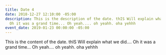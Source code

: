 ```yaml
---
title: Date 4
date: 2018-12-27 12:10:00 -05:00
description: This is the description of the date. thIS Will explain what we did....
  Oh it was a grand time... Oh yeah.... oh yeahh. oha yehhh
event_date: 2019-01-23 00:00:00 -05:00
---
```


This is the content of the date. thIS Will explain what we did.... Oh it was a grand time... Oh yeah.... oh yeahh. oha yehhh